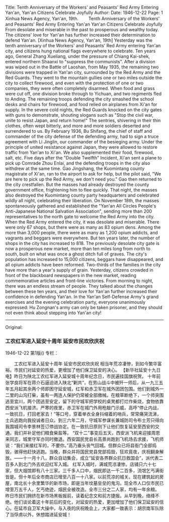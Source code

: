 Title: Tenth Anniversary of the Workers' and Peasants' Red Army Entering Yan'an, Yan'an Citizens Celebrate Joyfully
Author:
Date: 1946-12-22
Page: 1
Xinhua News Agency, Yan'an, 19th.
　　Tenth Anniversary of the Workers' and Peasants' Red Army Entering Yan'an
    Yan'an Citizens Celebrate Joyfully
    From desolate and miserable in the past to prosperous and wealthy today. The citizens' love for Yan'an has further increased their determination to defend Yan'an.
    [Xinhua News Agency, Yan'an, 19th] Yesterday was the tenth anniversary of the Workers' and Peasants' Red Army entering Yan'an city, and citizens hung national flags everywhere to celebrate.
    Ten years ago, General Zhang Xueliang, under the pressure of Chiang Kai-shek, entered northern Shaanxi to "suppress the communists". After a division was wiped out in the Battle of Laoshan, from May 1935, the remaining two divisions were trapped in Yan'an city, surrounded by the Red Army and the Red Guards. They went to the mountain gullies one or two miles outside the city to collect firewood, and even with the protection of one or two companies, they were often completely disarmed. When food and grass were cut off, one division broke through to Yichuan, and two regiments fled to Anding. The remaining troops defending the city smashed the school desks and chairs for firewood, and food relied on airplanes from Xi'an for supply. In the severe cold nights, the Red Guards knocked on the city gates with guns to demonstrate, shouting slogans such as "Stop the civil war, unite to resist Japan, and return home!" The sentries, shivering in their thin clothes, often wept bitterly, and more and more soldiers deserted and surrendered to us. By February 1936, Bu Shifang, the chief of staff and commander of the city defense of the defending army, had to sign a truce agreement with Li Jinglin, our commander of the besieging army. Under the principle of united resistance against Japan, they were allowed to restore traffic from Yan'an to Xi'an. We also supplemented their food, firewood, salt, etc.
    Five days after the "Double Twelfth" Incident, Xi'an sent a plane to pick up Comrade Zhou Enlai, and the defending troops in the city also withdrew at the same time. Gao Jingshang, the Kuomintang county magistrate of Xi'an, ran to the airport to ask for help, but the pilot said, "We are here to pick up the Red Army, we don't need you." Gao then returned to the city crestfallen. But the masses had already destroyed the county government office, frightening him to flee quickly. That night, the masses also destroyed the Kuomintang county party headquarters and celebrated wildly all night, celebrating their liberation. On November 18th, the masses spontaneously gathered and established the "Yan'an All Circles People's Anti-Japanese National Salvation Association", sending more than 200 representatives to the north gate to welcome the Red Army into the city.
    When the Red Army entered the city, it was desolate and miserable. There were only 67 shops, but there were as many as 83 opium dens. Among the more than 3,000 people, there were as many as 1,200 opium addicts, and vagrants and beggars were everywhere. But ten years later, the number of shops in the city has increased to 818. The previously desolate city gate is now a prosperous new market, more than ten miles long from north to south, built on what was once a ghost ditch full of graves. The city's population has increased to 15,000 citizens, beggars have disappeared, and all opium addicts have been reformed. Two-thirds of the families in the city have more than a year's supply of grain.
    Yesterday, citizens crowded in front of the blackboard newspapers in the new market, reading commemorative articles and front-line victories. From morning to night, there was an endless stream of people. They talked about the changes between these ten years, and their love for Yan'an further increased their confidence in defending Yan'an. In the Yan'an Self-Defense Army's grand exercises and the evening celebration party, everyone unanimously expressed: Hu Zongnan's army can only be taken prisoner, and they should not even think about stepping into Yan'an city!



<hr /> 

Original: 


### 工农红军进入延安十周年  延安市民欢欣庆祝

1946-12-22
第1版()
专栏：

　　工农红军进入延安十周年
    延安市民欢欣庆祝
    相当年荒凉凄惨，到如今繁华富裕。市民们对延安的热爱，更增加了他们保卫延安的决心。
    【新华社延安十九日电】昨日为陕北工农红军进入延安城十周年纪念日，市民遍挂国旗祝贺。
    十年前张学良将军在蒋介石逼迫进入陕北“剿共”，在劳山战斗中被歼一师后，从一九三五年五月起其余两个师即困守延安城，红军和赤卫军在城外团团包围。他们到城外一二里的山沟打柴，虽有一两连人保护仍常被全部缴械。在粮草断绝下，一个师突围逃至宜川，两个团逃至安定，留下的守城军把学校的桌凳都打烂作柴烧，食物依靠西安派飞机接济。严寒的夜里，赤卫军在城门外用枪敲门示威，高呼“停止内战，一致抗日，打回老家去！”等口号，穿着单衣全身抖缩着的哨兵，常常痛哭流涕，士兵逃跑向我投诚者日众。到三六年二月，守城军参谋长兼城防司令布士芳只得向我围城司令李景林签订停战协定。在一致抗日原则下让他们恢复延安至西安的交通。我们并补足他们粮食柴盐等。
    “双十二”事变后五天，西安派飞机来迎接周恩来同志，城里守军亦同时撤退。西安国民党县长高景尚跑到飞机场去求援，飞机师说：“我们来接红军的，不要你。”高乃垂头丧气回城。但群众已将县衙门全部捣毁，骇得他赶快逃跑。当晚，群众并将国民党县党部捣毁，狂欢竟夜，庆祝翻身解放。——十一月十八，群众自动集会，成立“延安各界群众抗日救国会”，派代表二百多人到北门外去欢迎红军入城。
    红军入城时，满城荒凉凄惨。店铺只六十七家，但大烟馆即有八十三家。三千多人口中，烟民即达一千二百多，流氓乞丐满街皆是。但十年后全市商店已增至八百一十八家。以前荒凉的城关。现在建筑起的房屋，南北长十余里繁华的新市场，即是当年坟墓垒垒的鬼沟。现全市人口仅市民已增至万五千人，乞丐绝迹，烟民全被改造。全市三分之二人家，均有一年余粮。
    昨日市民们拥挤在新市场黑板报前，读着纪念文和前方捷报。从早到晚，络绛不绝。他们谈论着这十年前后的变化，对延安的热爱，更加增加了他们保卫延安的信心。在延市自卫军大操中，与入夜的庆祝晚会上，大家都一致表示：胡宗南军队除了当俘虏以外，休想踏进延安城！
